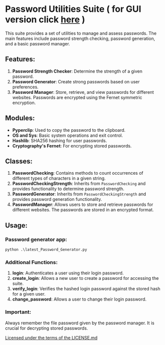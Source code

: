 # Password Utilities Suite ( for GUI version click [here](https://github.com/giedrius200/-Programu-sistemu-kokybes-projektas/tree/GUI) )

This suite provides a set of utilities to manage and assess passwords. The main features include password strength checking, password generation, and a basic password manager.

## Features:

1. **Password Strength Checker**: Determine the strength of a given password.
2. **Password Generator**: Create strong passwords based on user preferences.
3. **Password Manager**: Store, retrieve, and view passwords for different websites. Passwords are encrypted using the Fernet symmetric encryption.

## Modules:

- **Pyperclip**: Used to copy the password to the clipboard.
- **OS and Sys**: Basic system operations and exit control.
- **Hashlib**: SHA256 hashing for user passwords.
- **Cryptography's Fernet**: For encrypting stored passwords.

## Classes:

1. **PasswordChecking**: Contains methods to count occurrences of different types of characters in a given string.
2. **PasswordCheckingStrength**: Inherits from `PasswordChecking` and provides functionality to determine password strength.
3. **PasswordGenerator**: Inherits from `PasswordCheckingStrength` and provides password generation functionality.
4. **PasswordManager**: Allows users to store and retrieve passwords for different websites. The passwords are stored in an encrypted format.

## Usage:

### Password generator app:

```python
python .\latest_Password_Generator.py
```

### Additional Functions:

1. **login**: Authenticates a user using their login password.
2. **create_login**: Allows a new user to create a password for accessing the suite.
3. **verify_login**: Verifies the hashed login password against the stored hash for a given user.
4. **change_password**: Allows a user to change their login password.

### Important:

Always remember the file password given by the password manager. It is crucial for decrypting stored passwords.

[Licensed under the terms of the LICENSE.md](LICENSE.md)
